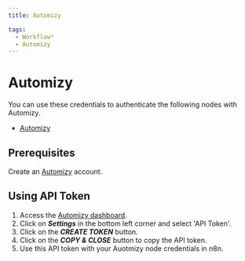 ```yaml
---
title: Automizy

tags:
  - Workflow²
  - Automizy
---
```

# Automizy

You can use these credentials to authenticate the following nodes with Automizy.
- [Automizy](/workflow/integrations/nodes/n8n-nodes-base.automizy/)

## Prerequisites

Create an [Automizy](https://automizy.com/) account.

## Using API Token

1. Access the [Automizy dashboard](https://app.automizy.com/dashboard).
2. Click on ***Settings*** in the bottom left corner and select 'API Token'.
3. Click on the ***CREATE TOKEN*** button.
4. Click on the ***COPY & CLOSE*** button to copy the API token.
5. Use this API token with your Auotmizy node credentials in n8n.
